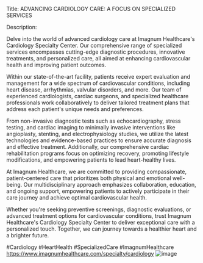 Title: ADVANCING CARDIOLOGY CARE: A FOCUS ON SPECIALIZED SERVICES

Description:

Delve into the world of advanced cardiology care at Imagnum Healthcare's Cardiology Specialty Center. Our comprehensive range of specialized services encompasses cutting-edge diagnostic procedures, innovative treatments, and personalized care, all aimed at enhancing cardiovascular health and improving patient outcomes.

Within our state-of-the-art facility, patients receive expert evaluation and management for a wide spectrum of cardiovascular conditions, including heart disease, arrhythmias, valvular disorders, and more. Our team of experienced cardiologists, cardiac surgeons, and specialized healthcare professionals work collaboratively to deliver tailored treatment plans that address each patient's unique needs and preferences.

From non-invasive diagnostic tests such as echocardiography, stress testing, and cardiac imaging to minimally invasive interventions like angioplasty, stenting, and electrophysiology studies, we utilize the latest technologies and evidence-based practices to ensure accurate diagnosis and effective treatment. Additionally, our comprehensive cardiac rehabilitation programs focus on optimizing recovery, promoting lifestyle modifications, and empowering patients to lead heart-healthy lives.

At Imagnum Healthcare, we are committed to providing compassionate, patient-centered care that prioritizes both physical and emotional well-being. Our multidisciplinary approach emphasizes collaboration, education, and ongoing support, empowering patients to actively participate in their care journey and achieve optimal cardiovascular health.

Whether you're seeking preventive screenings, diagnostic evaluations, or advanced treatment options for cardiovascular conditions, trust Imagnum Healthcare's Cardiology Specialty Center to deliver exceptional care with a personalized touch. Together, we can journey towards a healthier heart and a brighter future.

#Cardiology #HeartHealth #SpecializedCare #ImagnumHealthcare
https://www.imagnumhealthcare.com/specialty/cardiology
![image](https://github.com/ivysandy/STREAMLINING-PATIENT-ACCESS-THE-VITAL-ROLE-OF-ELIGIBILITY-AND-BENEFITS-VERIFICATION-SERVICES/assets/171215175/40740793-b47b-443b-b109-d9a6974cf368)
